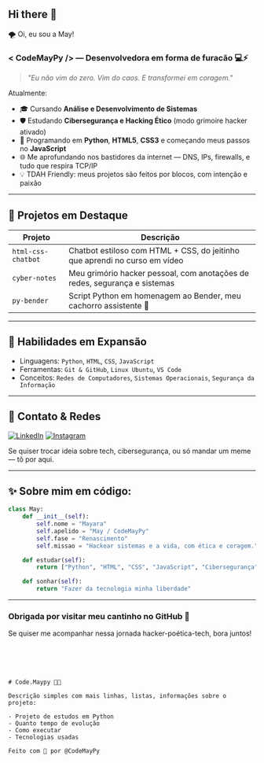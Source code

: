 ## Hi there 👋
🌪️ Oi, eu sou a May!

### < CodeMayPy /> — Desenvolvedora em forma de furacão 💻⚡

> *"Eu não vim do zero. Vim do caos. E transformei em coragem."*

Atualmente:
- 🎓 Cursando **Análise e Desenvolvimento de Sistemas**
- 🛡️ Estudando **Cibersegurança e Hacking Ético** (modo grimoire hacker ativado)
- 🐍 Programando em **Python**, **HTML5**, **CSS3** e começando meus passos no **JavaScript**
- 🌐 Me aprofundando nos bastidores da internet — DNS, IPs, firewalls, e tudo que respira TCP/IP
- 💡 TDAH Friendly: meus projetos são feitos por blocos, com intenção e paixão

---

## 🚀 Projetos em Destaque

| Projeto | Descrição |
|--------|------------|
| `html-css-chatbot` | Chatbot estiloso com HTML + CSS, do jeitinho que aprendi no curso em vídeo |
| `cyber-notes` | Meu grimório hacker pessoal, com anotações de redes, segurança e sistemas |
| `py-bender` | Script Python em homenagem ao Bender, meu cachorro assistente 💖 |

---

## 🧠 Habilidades em Expansão

- Linguagens: `Python`, `HTML`, `CSS`, `JavaScript`
- Ferramentas: `Git & GitHub`, `Linux Ubuntu`, `VS Code`
- Conceitos: `Redes de Computadores`, `Sistemas Operacionais`, `Segurança da Informação`

---

## 💬 Contato & Redes

[![LinkedIn](https://img.shields.io/badge/-LinkedIn-0A66C2?style=for-the-badge&logo=linkedin&logoColor=white)](https://linkedin.com/in/code-maypy)
[![Instagram](https://img.shields.io/badge/-@codemaypy-E4405F?style=for-the-badge&logo=instagram&logoColor=white)](https://instagram.com/code.maypy)

Se quiser trocar ideia sobre tech, cibersegurança, ou só mandar um meme — tô por aqui.

---

## ✨ Sobre mim em código:
```python
class May:
    def __init__(self):
        self.nome = "Mayara"
        self.apelido = "May / CodeMayPy"
        self.fase = "Renascimento"
        self.missao = "Hackear sistemas e a vida, com ética e coragem."

    def estudar(self):
        return ["Python", "HTML", "CSS", "JavaScript", "Cibersegurança"]

    def sonhar(self):
        return "Fazer da tecnologia minha liberdade"
```

---

### Obrigada por visitar meu cantinho no GitHub 🌻
Se quiser me acompanhar nessa jornada hacker-poética-tech, bora juntos!
```





# Code.Maypy 🐍✨

Descrição simples com mais linhas, listas, informações sobre o projeto:

- Projeto de estudos em Python
- Quanto tempo de evolução
- Como executar
- Tecnologias usadas

Feito com 💜 por @CodeMayPy
